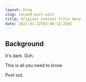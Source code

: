 ```yaml
---
layout: blog
slug: second-post-wins
title: Original Content Title Here
date: 2021-01-12T03:48:12.250Z
---
```

## Background

It's dark. Duh.

This is all you need to know.

Post out.